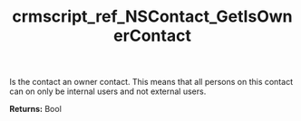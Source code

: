 ﻿---
title: crmscript_ref_NSContact_GetIsOwnerContact
description: Bool NSContact.GetIsOwnerContact()
intellisense: NSContact.GetIsOwnerContact
keywords: NSContact, GetIsOwnerContact
so.topic: reference
---

Is the contact an owner contact.  This means that all persons on this contact can on only be internal users and not external users.

**Returns:** Bool


